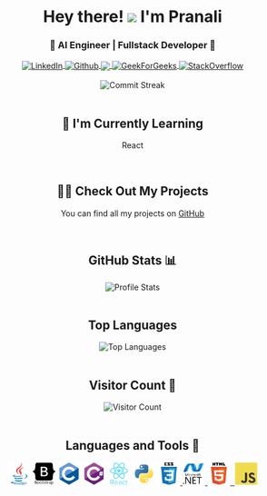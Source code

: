 <div align="center">
  <h1>Hey there! <img src="https://raw.githubusercontent.com/MartinHeinz/MartinHeinz/master/wave.gif" width="30px"> I'm Pranali</h1>
  <h3>🚀 AI Engineer | Fullstack Developer 🌟</h3>
</div>

<div align="center">
<!--   Linkedin -->
  <a href="https://www.linkedin.com/in/pranali-patil-ai-engineer/" target="_blank">
    <img align="center" src="https://img.icons8.com/color/48/000000/linkedin.png" alt="LinkedIn" width="40" />
  </a>
 <!-- Github  -->
   <a href="https://github.com/pranali18-Ai" target="_blank">
    <img align="center" src="https://img.icons8.com/color/48/000000/github.png" alt="Github" width="40" />
  </a>
   <!-- W3Schools  -->
  <a href="https://www.w3profile.com/Pranali" target="_blank">
    <img align="center" src="https://th.bing.com/th/id/R.98aca34e0a28392d2c8ae7c1f2248d6f?rik=HbFV1AOSz0UKXg&riu=http%3a%2f%2fupload.turkcewiki.org%2fwikipedia%2fcommons%2fthumb%2fa%2fa0%2fW3Schools_logo.svg%2f80px-W3Schools_logo.svg.png&ehk=SM9po%2bAXsmeYlgrjALjjKl4y77m0cnrjvs1p8ndgtNY%3d&risl=&pid=ImgRaw&r=0" width="40" />
  </a>
 <!-- GeekForGeeks  -->
   <a href="https://auth.geeksforgeeks.org/user/pranali18" target="_blank">
    <img align="center" src="https://media.geeksforgeeks.org/gfg-gg-logo.svg" alt="GeekForGeeks" width="40" />
  </a>
 <!-- StackOverflow  -->
   <a href="https://stackoverflow.com/users/16456700/pranali-patil" target="_blank">
    <img align="center" src="https://th.bing.com/th/id/R.2a7e2edf6fe01cbdc202b37a89e40ddf?rik=DnM%2fsu5PIIkFfQ&riu=http%3a%2f%2fassets.stickpng.com%2fimages%2f629e29c3974c5f2c1ceaa629.png&ehk=fValBtwwvgzcwv%2b15WaRPFPksmMwN57j9ix25pwTN2s%3d&risl=&pid=ImgRaw&r=0" alt="StackOverflow" width="40" />
  </a>
  
</div>

<br />

<div align="center">
  <img src="https://github-readme-streak-stats.herokuapp.com/?user=pranali18-Ai&theme=tokyonight" alt="Commit Streak" />
</div>

<br />

<div align="center">
  <h2>🌱 I'm Currently Learning</h2>
  <p>React</p>
</div>

<br />

<div align="center">
  <h2>👨‍💻 Check Out My Projects</h2>
  <p>You can find all my projects on <a href="https://github.com/pranali18-Ai?tab=repositories">GitHub</a></p>
</div>

<br />

<div align="center">
  <h2>GitHub Stats 📊</h2>
  <img src="https://github-readme-stats.vercel.app/api?username=pranali18-Ai&show_icons=true&theme=tokyonight" alt="Profile Stats" />
</div>

<br />

<div align="center">
  <h2>Top Languages</h2>
  <img src="https://github-readme-stats.vercel.app/api/top-langs/?username=pranali18-Ai&langs_count=10&theme=tokyonight&layout=compact" alt="Top Languages" />
</div>

<br />

<div align="center">
  <h2>Visitor Count 👀</h2>
  <img src="https://profile-counter.glitch.me/pranali18-Ai/count.svg" alt="Visitor Count" />
</div>

<br />

<div align="center">
  <h2>Languages and Tools 🔧</h2>
  <p align="center">
    <img src="https://raw.githubusercontent.com/devicons/devicon/master/icons/java/java-original.svg" alt="java" width="40" height="40"/>
    <img src="https://raw.githubusercontent.com/devicons/devicon/master/icons/bootstrap/bootstrap-plain-wordmark.svg" alt="Bootstrap" width="40" />
    <img src="https://raw.githubusercontent.com/devicons/devicon/master/icons/c/c-original.svg" alt="C" width="40" />
    <img src="https://raw.githubusercontent.com/devicons/devicon/master/icons/csharp/csharp-original.svg" alt="C#" width="40" />
   <img src="https://raw.githubusercontent.com/devicons/devicon/master/icons/react/react-original-wordmark.svg" alt="react" width="40" height="40"/>
   <img src="https://raw.githubusercontent.com/devicons/devicon/master/icons/python/python-original.svg" alt="python" width="40" height="40"/> </a> <a href="https://reactjs.org/" target="_blank" rel="noreferrer"/> 
   <img src="https://raw.githubusercontent.com/devicons/devicon/master/icons/css3/css3-original-wordmark.svg" alt="css3" width="40" height="40"/> </a> <a href="https://dotnet.microsoft.com/" target="_blank" rel="noreferrer"/>
   <img src="https://raw.githubusercontent.com/devicons/devicon/master/icons/dot-net/dot-net-original-wordmark.svg" alt="dotnet" width="40" height="40"/>
   <img src="https://raw.githubusercontent.com/devicons/devicon/master/icons/html5/html5-original-wordmark.svg" alt="html5" width="40" height="40"/>
     <img <a href="https://developer.mozilla.org/en-US/docs/Web/JavaScript" target="_blank" rel="noreferrer"> <img src="https://raw.githubusercontent.com/devicons/devicon/master/icons/javascript/javascript-original.svg" alt="javascript" width="40" height="40"/> 
  </p>
</div>
